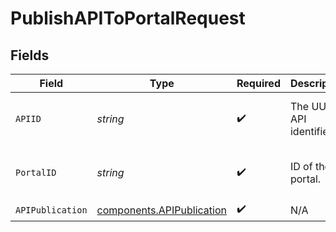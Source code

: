 # PublishAPIToPortalRequest


## Fields

| Field                                                                  | Type                                                                   | Required                                                               | Description                                                            | Example                                                                |
| ---------------------------------------------------------------------- | ---------------------------------------------------------------------- | ---------------------------------------------------------------------- | ---------------------------------------------------------------------- | ---------------------------------------------------------------------- |
| `APIID`                                                                | *string*                                                               | :heavy_check_mark:                                                     | The UUID API identifier                                                | 9f5061ce-78f6-4452-9108-ad7c02821fd5                                   |
| `PortalID`                                                             | *string*                                                               | :heavy_check_mark:                                                     | ID of the portal.                                                      | f32d905a-ed33-46a3-a093-d8f536af9a8a                                   |
| `APIPublication`                                                       | [components.APIPublication](../../models/components/apipublication.md) | :heavy_check_mark:                                                     | N/A                                                                    |                                                                        |